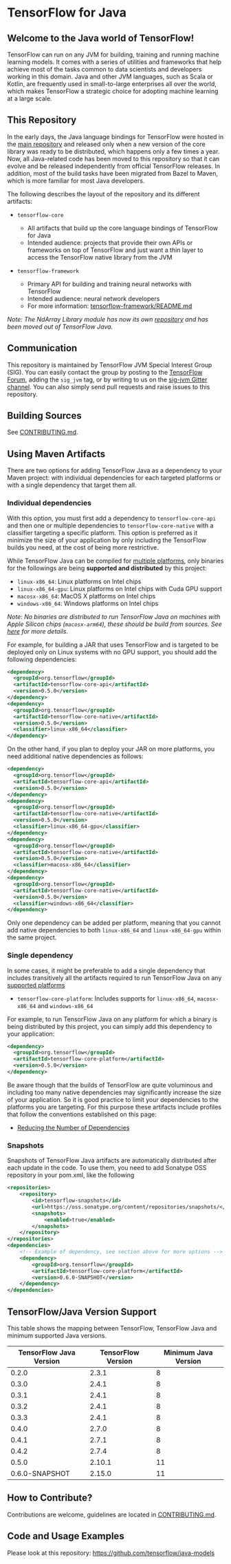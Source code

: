 # TensorFlow for Java

## Welcome to the Java world of TensorFlow!

TensorFlow can run on any JVM for building, training and running machine learning models. It comes with 
a series of utilities and frameworks that help achieve most of the tasks common to data scientists 
and developers working in this domain. Java and other JVM languages, such as Scala or Kotlin, are 
frequently used in small-to-large enterprises all over the world, which makes TensorFlow a strategic 
choice for adopting machine learning at a large scale.

## This Repository

In the early days, the Java language bindings for TensorFlow were hosted in the [main repository](https://github.com/tensorflow/tensorflow)
and released only when a new version of the core library was ready to be distributed, which happens only
a few times a year. Now, all Java-related code has been moved to this repository so that it can evolve and 
be released independently from official TensorFlow releases. In addition, most of the build tasks have been
migrated from Bazel to Maven, which is more familiar for most Java developers.

The following describes the layout of the repository and its different artifacts:

* `tensorflow-core`
  * All artifacts that build up the core language bindings of TensorFlow for Java
  * Intended audience: projects that provide their own APIs or frameworks on top of 
    TensorFlow and just want a thin layer to access the TensorFlow native library from the JVM
    
* `tensorflow-framework`
  * Primary API for building and training neural networks with TensorFlow
  * Intended audience: neural network developers
  * For more information: [tensorflow-framework/README.md](tensorflow-framework/README.md)

*Note: The NdArray Library module has now its own [repository](https://github.com/tensorflow/java-ndarray) and has been moved out of TensorFlow Java.*

## Communication

This repository is maintained by TensorFlow JVM Special Interest Group (SIG). You can easily contact the group
by posting to the [TensorFlow Forum](https://discuss.tensorflow.org), adding the `sig_jvm` tag, or by writing to us on
the [sig-jvm Gitter channel](https://gitter.im/tensorflow/sig-jvm). You can also simply send pull requests 
and raise issues to this repository.

## Building Sources

See [CONTRIBUTING.md](CONTRIBUTING.md#building).

## Using Maven Artifacts

There are two options for adding TensorFlow Java as a dependency to your Maven project: with individual dependencies 
for each targeted platforms or with a single dependency that target them all.

### Individual dependencies

With this option, you must first add a dependency to `tensorflow-core-api` and then one or multiple
dependencies to `tensorflow-core-native` with a classifier targeting a specific platform. This option is preferred as 
it minimize the size of your application by only including the TensorFlow builds you need, at the cost of being more 
restrictive. 

While TensorFlow Java can be compiled for [multiple platforms](https://github.com/tensorflow/java/blob/master/tensorflow-core/pom.xml#L54),
only binaries for the followings are being **supported and distributed** by this project:

- `linux-x86_64`: Linux platforms on Intel chips
- `linux-x86_64-gpu`: Linux platforms on Intel chips with Cuda GPU support
- `macosx-x86_64`: MacOS X platforms on Intel chips
- `windows-x86_64`: Windows platforms on Intel chips

*Note: No binaries are distributed to run TensorFlow Java on machines with Apple Silicon chips (`macosx-arm64`), these 
should be build from sources. See [here](CONTRIBUTING.md#apple-silicon) for more details.*

For example, for building a JAR that uses TensorFlow and is targeted to be deployed only on Linux
systems with no GPU support, you should add the following dependencies:
```xml
<dependency>
  <groupId>org.tensorflow</groupId>
  <artifactId>tensorflow-core-api</artifactId>
  <version>0.5.0</version>
</dependency>
<dependency>
  <groupId>org.tensorflow</groupId>
  <artifactId>tensorflow-core-native</artifactId>
  <version>0.5.0</version>
  <classifier>linux-x86_64</classifier>
</dependency>
```

On the other hand, if you plan to deploy your JAR on more platforms, you need additional
native dependencies as follows:
```xml
<dependency>
  <groupId>org.tensorflow</groupId>
  <artifactId>tensorflow-core-api</artifactId>
  <version>0.5.0</version>
</dependency>
<dependency>
  <groupId>org.tensorflow</groupId>
  <artifactId>tensorflow-core-native</artifactId>
  <version>0.5.0</version>
  <classifier>linux-x86_64-gpu</classifier>
</dependency>
<dependency>
  <groupId>org.tensorflow</groupId>
  <artifactId>tensorflow-core-native</artifactId>
  <version>0.5.0</version>
  <classifier>macosx-x86_64</classifier>
</dependency>
<dependency>
  <groupId>org.tensorflow</groupId>
  <artifactId>tensorflow-core-native</artifactId>
  <version>0.5.0</version>
  <classifier>windows-x86_64</classifier>
</dependency>
```

Only one dependency can be added per platform, meaning that you cannot add native dependencies to both `linux-x86_64` and 
`linux-x86_64-gpu` within the same project.

### Single dependency

In some cases, it might be preferable to add a single dependency that includes transitively all the artifacts 
required to run TensorFlow Java on any [supported platforms](README.md#individual-dependencies)

- `tensorflow-core-platform`: Includes supports for `linux-x86_64`, `macosx-x86_64` and `windows-x86_64`

For example, to run TensorFlow Java on any platform for which a binary is being distributed by this project, you can 
simply add this dependency to your application:
```xml
<dependency>
  <groupId>org.tensorflow</groupId>
  <artifactId>tensorflow-core-platform</artifactId>
  <version>0.5.0</version>
</dependency>
```

Be aware though that the builds of TensorFlow are quite voluminous and including too many native dependencies may
significantly increase the size of your application. So it is good practice to limit your dependencies to
the platforms you are targeting. For this purpose these artifacts include profiles that follow
the conventions established on this page:
* [Reducing the Number of Dependencies](https://github.com/bytedeco/javacpp-presets/wiki/Reducing-the-Number-of-Dependencies)

### Snapshots

Snapshots of TensorFlow Java artifacts are automatically distributed after each update in the code. To use them, you need
to add Sonatype OSS repository in your pom.xml, like the following

```xml
<repositories>
    <repository>
        <id>tensorflow-snapshots</id>
        <url>https://oss.sonatype.org/content/repositories/snapshots/</url>
        <snapshots>
            <enabled>true</enabled>
        </snapshots>
    </repository>
</repositories>
<dependencies>
    <!-- Example of dependency, see section above for more options -->
    <dependency>
        <groupId>org.tensorflow</groupId>
        <artifactId>tensorflow-core-platform</artifactId>
        <version>0.6.0-SNAPSHOT</version>
    </dependency>
</dependencies>
```

## TensorFlow/Java Version Support

This table shows the mapping between TensorFlow, TensorFlow Java and minimum supported Java versions.

| TensorFlow Java Version  | TensorFlow Version | Minimum Java Version |
| ------------- |--------------------| --------------- |
| 0.2.0  | 2.3.1              | 8 |
| 0.3.0  | 2.4.1              | 8 |
| 0.3.1  | 2.4.1              | 8 |
| 0.3.2  | 2.4.1              | 8 |
| 0.3.3  | 2.4.1              | 8 |
| 0.4.0  | 2.7.0              | 8 |
| 0.4.1  | 2.7.1              | 8 |
| 0.4.2  | 2.7.4              | 8 |
| 0.5.0  | 2.10.1             | 11 |
| 0.6.0-SNAPSHOT | 2.15.0             | 11 |

## How to Contribute?

Contributions are welcome, guidelines are located in [CONTRIBUTING.md](CONTRIBUTING.md).

## Code and Usage Examples

Please look at this repository: https://github.com/tensorflow/java-models
